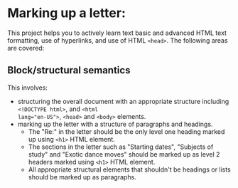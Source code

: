 # Marking up a letter: 

This project helps you to actively learn text basic and advanced HTML text formatting, use of hyperlinks, and use of HTML <code>&lt;head&gt;</code>.  The following areas are covered:

## Block/structural semantics

This involves:
- structuring the overall document with an appropriate structure including <code>&lt;!DOCTYPE html&gt;</code>, and <code>&lt;html lang="en-US"&gt;</code>, <code>&lt;head&gt;</code> and <code>&lt;body&gt;</code> elements.
- marking up the letter with a structure of paragraphs and headings.
  - The "Re:" in the letter should be the only level one heading marked up using <code>&lt;h1&gt;</code> HTML element.
  - The sections in the letter such as "Starting dates", "Subjects of study" and "Exotic dance moves" should be marked up as level 2 headers marked using <code>&lt;h1&gt;</code> HTML element.
  - All appropriate structural elements that shouldn't be headings or lists should be marked up as paragraphs.

